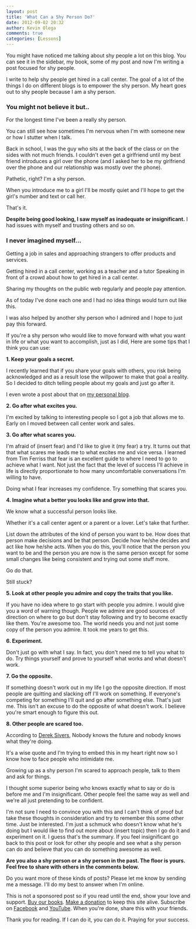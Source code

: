 ```yaml
---
layout: post
title: 'What Can a Shy Person Do?'
date: 2012-09-02 20:32
author: Kevin Olega
comments: true
categories: [Lessons]
---
```

You might have noticed me talking about shy people a lot on this blog. You can see it in the sidebar, my book, some of my post and now I'm writing a post focused for shy people. 

I write to help shy people get hired in a call center. The goal of a lot of the things I do on different blogs is to empower the shy person. My heart goes out to shy people because I am a shy person.

### You might not believe it but..

For the longest time I've been a really shy person. 

You can still see how sometimes I'm nervous when I'm with someone new or how I stutter when I talk. 

Back in school, I was the guy who sits at the back of the class or on the sides with not much friends. I couldn't even get a girlfriend until my best friend introduces a girl over the phone (and I asked her to be my girlfriend over the phone and our relationship was mostly over the phone). 

Pathetic, right? I'm a shy person. 

When you introduce me to a girl I'll be mostly quiet and I'll hope to get the girl's number and text or call her. 

That's it.

**Despite being good looking, I saw myself as inadequate or insignificant.** I had issues with myself and trusting others and so on.

### I never imagined myself...

Getting a job in sales and approaching strangers to offer products and services. 

Getting hired in a call center, working as a teacher and a tutor Speaking in front of a crowd about how to get hired in a call center. 

Sharing my thoughts on the public web regularly and people pay attention. 

As of today I've done each one and I had no idea things would turn out like this. 

I was also helped by another shy person who I admired and I hope to just pay this forward. 

If you're a shy person who would like to move forward with what you want in life or what you want to accomplish, just as I did, Here are some tips that I think you can use: 

**1. Keep your goals a secret.** 

I recently learned that if you share your goals with others, you risk being acknowledged and as a result lose the willpower to make that goal a reality. So I decided to ditch telling people about my goals and just go after it. 

I even wrote a post about that on [my personal blog](http://kevinolega.com/why-keep-goals-secret/). 

**2. Go after what excites you.** 

I'm excited by talking to interesting people so I got a job that allows me to. Early on I moved between call center work and sales. 

**3. Go after what scares you.** 

I'm afraid of (insert fear) and I'd like to give it (my fear) a try. It turns out that that what scares me leads me to what excites me and vice versa. I learned from Tim Ferriss that fear is an excellent guide to where I need to go to achieve what I want. Not just the fact that the level of success I'll achieve in life is directly proportionate to how many uncomfortable conversations I'm willing to have. 

Doing what I fear increases my confidence. Try something that scares you. 

**4. Imagine what a better you looks like and grow into that.** 

We know what a successful person looks like. 

Whether it's a call center agent or a parent or a lover. Let's take that further. 

List down the attributes of the kind of person you want to be. How does that person make decisions and be that person. Decide how he/she decides and act like how he/she acts. When you do this, you'll notice that the person you want to be and the person you are now is the same person except for some small changes like being consistent and trying out some stuff more. 

Go do that. 

Still stuck? 

**5. Look at other people you admire and copy the traits that you like.** 

If you have no idea where to go start with people you admire. I would give you a word of warning though. People we admire are good sources of direction on where to go but don't stay following and try to become exactly like them. You're awesome too. The world needs you and not just some copy of the person you admire. It took me years to get this. 

**6. Experiment.**

Don't just go with what I say. In fact, you don't need me to tell you what to do. Try things yourself and prove to yourself what works and what doesn't work. 

**7. Go the opposite.**

If something doesn't work out in my life I go the opposite direction. If most people are quitting and slacking off I'll work on something. If everyone's competing for something I'll quit and go after something else. That's just me. This isn't an excuse to do the opposite of what doesn't work. I believe you're smart enough to figure this out. 

**8. Other people are scared too.**

According to [Derek Sivers](http://sivers.org), Nobody knows the future and nobody knows what they're doing. 

It's a wise quote and I'm trying to embed this in my heart right now so I know how to face people who intimidate me. 

Growing up as a shy person I'm scared to approach people, talk to them and ask for things. 

I thought some superior being who knows exactly what to say or do is before me and I'm insignificant. Other people feel the same way as well and we're all just pretending to be confident. 

I'm not sure I need to convince you with this and I can't think of proof but take these thoughts in consideration and try to remember this some other time. Just be interested. I'm just a schmuck who doesn't know what he's doing but I would like to find out more about (insert topic) then I go do it and experiment on it. I guess that's the summary. If you feel insignificant go back to this post or look for other shy people and see what a shy person can do and believe that you can do something awesome as well. 

**Are you also a shy person or a shy person in the past. The floor is yours. Feel free to share with others in the comments below.**

Do you want more of these kinds of posts? Please let me know by sending me a message. I'll do my best to answer when I'm online.

This is not a sponsored post so if you read until the end, show your love and support. [Buy our books](http://callcentertrainingtips.com/promos/).  [Make a donation](http://callcentertrainingtips.com/support/) to keep this site alive. Subscribe on [Facebook](https://www.facebook.com/callcentertrainingtips/) and [YouTube](https://www.youtube.com/channel/UCSRyiovg_InMdQAe7Fn0LtA). When you're done, share this with your friends. 

Thank you for reading. If I can do it, you can do it. Praying for your success.